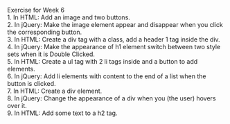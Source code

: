 Exercise for Week 6<br>
	1. In HTML: Add an image and two buttons.<br>
	2. In jQuery: Make the image element appear and disappear when you click the corresponding button.<br>
	3. In HTML: Create a div tag with a class, add a header 1 tag inside the div.<br>
	4. In jQuery: Make the appearance of h1 element switch between two style sets when it is Double Clicked.<br>
	5. In HTML: Create a ul tag with 2 li tags inside and a button to add elements.<br>
	6. In jQuery: Add li elements with content to the end of a list when the button is clicked.<br>
	7. In HTML: Create a div element.<br>
	8. In jQuery: Change the appearance of a div when you (the user) hovers over it.<br> 
	9. In HTML: Add some text to a h2 tag. <br>
